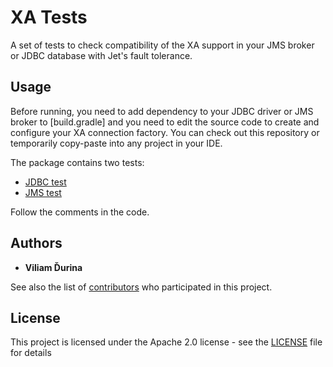# XA Tests

A set of tests to check compatibility of the XA support in your JMS
broker or JDBC database with Jet's fault tolerance.

## Usage

Before running, you need to add dependency to your JDBC driver or JMS
broker to [build.gradle] and you need to edit the source code to create
and configure your XA connection factory. You can check out this
repository or temporarily copy-paste into any project in your IDE.

The package contains two tests:

* [JDBC test](src/main/java/JdbcXaTest.java)
* [JMS test](src/main/java/JmsXaTest.java)

Follow the comments in the code.

## Authors

* **Viliam Ďurina**

See also the list of [contributors](https://github.com/hazelcast/hazelcast-jet-contrib/graphs/contributors)
who participated in this project.

## License

This project is licensed under the Apache 2.0 license - see the [LICENSE](../LICENSE)
file for details

